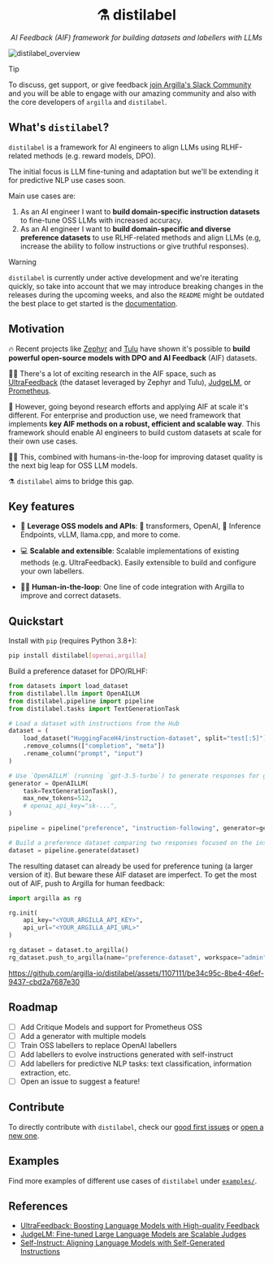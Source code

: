 <div align="center">
  <h1>⚗️ distilabel</h1>
  <p><em>AI Feedback (AIF) framework for building datasets and labellers with LLMs</em></p>
</div>

![distilabel_overview](https://github.com/argilla-io/distilabel/assets/1107111/182c871c-108f-441e-bb3e-f01b080f8631)

> [!TIP]
> To discuss, get support, or give feedback [join Argilla's Slack Community](https://join.slack.com/t/rubrixworkspace/shared_invite/zt-whigkyjn-a3IUJLD7gDbTZ0rKlvcJ5g) and you will be able to engage with our amazing community and also with the core developers of `argilla` and `distilabel`.

## What's `distilabel`?

`distilabel` is a framework for AI engineers to align LLMs using RLHF-related methods (e.g. reward models, DPO).

The initial focus is LLM fine-tuning and adaptation but we'll be extending it for predictive NLP use cases soon.

Main use cases are:

1. As an AI engineer I want to **build domain-specific instruction datasets** to fine-tune OSS LLMs with increased accuracy.
2. As an AI engineer I want to **build domain-specific and diverse preference datasets** to use RLHF-related methods and align LLMs (e.g, increase the ability to follow instructions or give truthful responses).

> [!WARNING]
> `distilabel` is currently under active development and we're iterating quickly, so take into account that we may introduce breaking changes in the releases during the upcoming weeks, and also the `README` might be outdated the best place to get started is the [documentation](http://distilabel.argilla.io/).

## Motivation

🔥 Recent projects like [Zephyr](https://huggingface.co/collections/HuggingFaceH4/zephyr-7b-6538c6d6d5ddd1cbb1744a66) and [Tulu](https://huggingface.co/collections/allenai/tulu-v2-suite-6551b56e743e6349aab45101) have shown it's possible to **build powerful open-source models with DPO and AI Feedback** (AIF) datasets. 

👩‍🔬 There's a lot of exciting research in the AIF space, such as [UltraFeedback](https://huggingface.co/datasets/openbmb/UltraFeedback) (the dataset leveraged by Zephyr and Tulu), [JudgeLM](https://github.com/baaivision/JudgeLM), or [Prometheus](https://huggingface.co/kaist-ai/prometheus-13b-v1.0). 

🚀 However, going beyond research efforts and applying AIF at scale it's different. For enterprise and production use, we need framework that implements **key AIF methods on a robust, efficient and scalable way**. This framework should enable AI engineers to build custom datasets at scale for their own use cases. 

👩‍🎓 This, combined with humans-in-the-loop for improving dataset quality is the next big leap for OSS LLM models. 

⚗️ `distilabel` aims to bridge this gap.

## Key features

* 🤖 **Leverage OSS models and APIs**: 🤗 transformers, OpenAI, 🤗 Inference Endpoints, vLLM, llama.cpp, and more to come.

* 💻 **Scalable and extensible**: Scalable implementations of existing methods (e.g. UltraFeedback). Easily extensible to build and configure your own labellers.

* 🧑‍🦱 **Human-in-the-loop**: One line of code integration with Argilla to improve and correct datasets.

## Quickstart

Install with `pip` (requires Python 3.8+):

```bash
pip install distilabel[openai,argilla]
```

Build a preference dataset for DPO/RLHF:

```python
from datasets import load_dataset
from distilabel.llm import OpenAILLM
from distilabel.pipeline import pipeline
from distilabel.tasks import TextGenerationTask

# Load a dataset with instructions from the Hub
dataset = (
    load_dataset("HuggingFaceH4/instruction-dataset", split="test[:5]")
    .remove_columns(["completion", "meta"])
    .rename_column("prompt", "input")
)

# Use `OpenAILLM` (running `gpt-3.5-turbo`) to generate responses for given inputs
generator = OpenAILLM(
    task=TextGenerationTask(),
    max_new_tokens=512,
    # openai_api_key="sk-...",
)

pipeline = pipeline("preference", "instruction-following", generator=generator)

# Build a preference dataset comparing two responses focused on the instruction-following skill of the LLM
dataset = pipeline.generate(dataset)
```

The resulting dataset can already be used for preference tuning (a larger version of it). But beware these AIF dataset are imperfect. To get the most out of AIF, push to Argilla for human feedback:

```python
import argilla as rg

rg.init(
    api_key="<YOUR_ARGILLA_API_KEY>",
    api_url="<YOUR_ARGILLA_API_URL>"
)

rg_dataset = dataset.to_argilla()
rg_dataset.push_to_argilla(name="preference-dataset", workspace="admin")
```

https://github.com/argilla-io/distilabel/assets/1107111/be34c95c-8be4-46ef-9437-cbd2a7687e30

## Roadmap

- [ ] Add Critique Models and support for Prometheus OSS
- [ ] Add a generator with multiple models
- [ ] Train OSS labellers to replace OpenAI labellers
- [ ] Add labellers to evolve instructions generated with self-instruct
- [ ] Add labellers for predictive NLP tasks: text classification, information extraction, etc.
- [ ] Open an issue to suggest a feature!

## Contribute

To directly contribute with `distilabel`, check our [good first issues](https://github.com/argilla-io/distilabel/issues?q=is%3Aissue+is%3Aopen+label%3A%22good+first+issue%22) or [open a new one](https://github.com/argilla-io/distilabel/issues/new/choose).

## Examples

Find more examples of different use cases of `distilabel` under [`examples/`](./examples/).

## References

* [UltraFeedback: Boosting Language Models with High-quality Feedback](https://arxiv.org/abs/2310.01377)
* [JudgeLM: Fine-tuned Large Language Models are Scalable Judges](https://arxiv.org/abs/2310.17631)
* [Self-Instruct: Aligning Language Models with Self-Generated Instructions](https://arxiv.org/abs/2212.10560)
